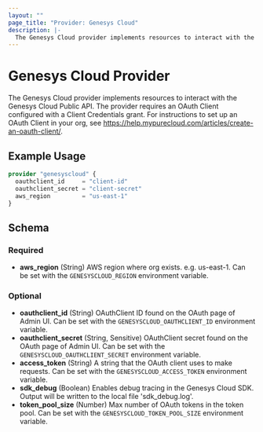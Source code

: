 ```yaml
---
layout: ""
page_title: "Provider: Genesys Cloud"
description: |-
  The Genesys Cloud provider implements resources to interact with the Genesys Cloud Public API.
---
```


# Genesys Cloud Provider

The Genesys Cloud provider implements resources to interact with the Genesys Cloud Public API. The provider requires an OAuth Client configured with a Client Credentials grant. For instructions to set up an OAuth Client in your org, see https://help.mypurecloud.com/articles/create-an-oauth-client/.

## Example Usage

```terraform
provider "genesyscloud" {
  oauthclient_id     = "client-id"
  oauthclient_secret = "client-secret"
  aws_region         = "us-east-1"
}
```

<!-- schema generated by tfplugindocs -->
## Schema

### Required

- **aws_region** (String) AWS region where org exists. e.g. us-east-1. Can be set with the `GENESYSCLOUD_REGION` environment variable.

### Optional

- **oauthclient_id** (String) OAuthClient ID found on the OAuth page of Admin UI. Can be set with the `GENESYSCLOUD_OAUTHCLIENT_ID` environment variable.
- **oauthclient_secret** (String, Sensitive) OAuthClient secret found on the OAuth page of Admin UI. Can be set with the `GENESYSCLOUD_OAUTHCLIENT_SECRET` environment variable.
- **access_token** (String) A string that the OAuth client uses to make requests. Can be set with the `GENESYSCLOUD_ACCESS_TOKEN` environment variable.
- **sdk_debug** (Boolean) Enables debug tracing in the Genesys Cloud SDK. Output will be written to the local file 'sdk_debug.log'.
- **token_pool_size** (Number) Max number of OAuth tokens in the token pool. Can be set with the `GENESYSCLOUD_TOKEN_POOL_SIZE` environment variable.